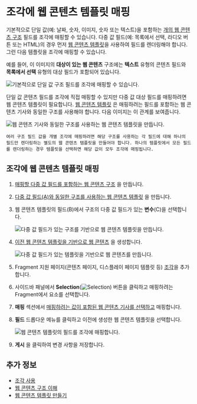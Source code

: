 # 조각에 웹 콘텐츠 템플릿 매핑
<!--TASK: Relocate to section on Web Content Templates, since this is done on the Web Content side. -->
기본적으로 단일 값(예: 날짜, 숫자, 이미지, 숫자 또는 텍스트)을 포함하는 [개의 웹 콘텐츠 구조](../../../content-authoring-and-management/web-content/web-content-structures/understanding-web-content-structures.md) 필드를 조각에 매핑할 수 있습니다. 다중 값 필드(예: 목록에서 선택, 라디오 버튼 또는 HTML)의 경우 먼저 [웹 콘텐츠 템플릿](../../../content-authoring-and-management/web-content/web-content-templates/creating-web-content-templates.md)을 사용하여 필드를 렌더링해야 합니다. 그런 다음 템플릿을 조각에 매핑할 수 있습니다.

예를 들어, 이 이미지의 **대상이 있는 웹 콘텐츠** 구조에는 **텍스트** 유형의 콘텐츠 필드와 **목록에서 선택** 유형의 대상 필드가 포함되어 있습니다.

![기본적으로 단일 값 구조 필드를 조각에 매핑할 수 있습니다.](./mapping-web-content-templates-to-fragments/images/02.png)

단일 값 콘텐츠 필드를 조각에 직접 매핑할 수 있지만 다중 값 대상 필드를 매핑하려면 웹 콘텐츠 템플릿이 필요합니다. [웹 콘텐츠 템플릿](../../../content-authoring-and-management/web-content/web-content-templates/creating-web-content-templates.md) 은 매핑하려는 필드를 포함하는 웹 콘텐츠 기사와 동일한 구조를 사용해야 합니다. 다음 이미지는 이 관계를 보여줍니다.

![웹 콘텐츠 기사와 동일한 구조를 사용하는 웹 콘텐츠 템플릿을 만듭니다.](./mapping-web-content-templates-to-fragments/images/07.png)

```{note}
여러 구조 필드 값을 개별 조각에 매핑하려면 해당 구조를 사용하는 각 필드에 대해 하나의 필드만 렌더링하는 별도의 웹 콘텐츠 템플릿을 만들어야 합니다. 하나의 템플릿에서 모든 필드를 렌더링하는 경우 템플릿을 선택하면 해당 값이 모두 조각에 매핑됩니다.
```

## 조각에 웹 콘텐츠 템플릿 매핑

1. [매핑할 다중 값 필드를 포함하는 웹 콘텐츠 구조](../../../content-authoring-and-management/web-content/web-content-structures/creating-structures.md) 을 만듭니다.
1. [다중 값 필드(A)와 동일한 구조를 사용하는 웹 콘텐츠 템플릿](../../../content-authoring-and-management/web-content/web-content-templates/creating-web-content-templates.md) 을 만듭니다.
1. 웹 콘텐츠 템플릿의 필드(B)에서 구조의 다중 값 필드가 있는 **변수**(C)을 선택합니다.

    ![다중 값 필드가 있는 구조를 기반으로 웹 콘텐츠 템플릿을 만듭니다.](./mapping-web-content-templates-to-fragments/images/08.png)

1. [이전 웹 콘텐츠 템플릿을 기반으로 웹 콘텐츠](../../../content-authoring-and-management/web-content/web-content-articles/adding-a-basic-web-content-article.md) 을 생성합니다.

    ![다중 값 필드가 있는 템플릿을 기반으로 웹 콘텐츠를 만듭니다.](./mapping-web-content-templates-to-fragments/images/01.png)

1. Fragment 지원 페이지(콘텐츠 페이지, 디스플레이 페이지 템플릿 등) [조각](../../../site-building/creating-pages/using-content-pages/adding-elements-to-content-pages.md)을 추가합니다.
1. 사이드바 패널에서 **Selection**(![Selection](../../../images/icon-pages-tree.png)) 버튼을 클릭하고 매핑하려는 Fragment에서 요소를 선택합니다.
1. **매핑** 섹션에서 [매핑하려는 값이 포함된 웹 콘텐츠 기사를 선택하고](../../../site-building/creating-pages/page-fragments-and-widgets/using-fragments/configuring-fragments/fragment-sub-elements-reference.md#mapping-settings) 매핑합니다.
1. **필드** 드롭다운 메뉴를 클릭하고 이전에 생성한 웹 콘텐츠 템플릿을 선택합니다.

    ![웹 콘텐츠 템플릿의 필드를 조각에 매핑합니다.](./mapping-web-content-templates-to-fragments/images/04.png)

1. **게시** 을 클릭하여 변경 사항을 저장합니다.

## 추가 정보

- [조각 사용](../../../site-building/creating-pages/page-fragments-and-widgets/using-fragments.md)
- [웹 콘텐츠 구조 이해](../../../content-authoring-and-management/web-content/web-content-structures/understanding-web-content-structures.md)
- [웹 콘텐츠 템플릿 만들기](../../../content-authoring-and-management/web-content/web-content-templates/creating-web-content-templates.md)
